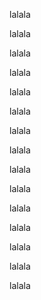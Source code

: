 

lalala

lalala

lalala

lalala

lalala

lalala

lalala

lalala

lalala

lalala

lalala

lalala

lalala

lalala

lalala

